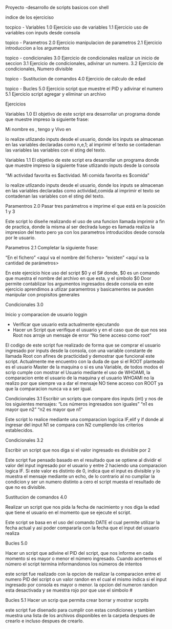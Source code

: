 Proyecto -desarrollo  de scripts basicos con shell

indice de los ejerciciso

tocpico - Variables
1.0      Ejercicio uso de variables 
1.1      Ejercicio uso de variables con inputs desde consola

topico - Parametros
2.0      Ejercicio manipulacion de parametros 
2.1      Ejercicio introduccion a los argumentos 

topico - condicionales
3.0      Ejercicio de condicionales realizar un inicio de seccion 
3.1      Ejercicio de condicionales, adivinar un numero.
3.2      Ejercicio de condicionales, Numero divisible

topico - Sustitucion de comandos
4.0      Ejercicio de calculo de edad

topico - Bucles
5.0      Ejercicio script que muestre el PID y adivinar el numero
5.1      Ejercicio script agregar y eliminar un archivo


Ejercicios

Variables 1.0
El objetivo de este script era desarrollar un programa donde que muestre impreso la siguiente frase:

 Mi nombre es <var1>, tengo <var2> y Vivo en <var3>

lo realize utlizando inputs desde el usuario, donde los inputs se almacenan en las variables declaradas como  n,e,1;
al imprimir el texto se contadenan las variables las variables con el sting del texto.

Variables 1.1
El objetivo de este script era desarrollar un programa donde que muestre impreso la siguiente frase utlizando inputs desde la consola

“Mi actividad favorita es $actividad. Mi comida favorita es $comida”

lo realize utlizando inputs desde el usuario, donde los inputs se almacenan en las variables declaradas como  actividad,comida
al imprimir el texto se contadenan  las variables con el sting del texto.

Paramentros 2.0
Pasar tres parámetros e imprime el que está en la posición 1 y 3

Este script lo diseñe realizando el uso de una funcion llamada imprimir a fin de practica, donde la misma al ser declrada luego es llamada  realiza la 
impresion del texto pero ya con los parametros introducidos desde consola por le usuario.

Parametros 2.1
Completar la siguiente frase:

“En el fichero” <aquí va el nombre del fichero> “existen” <aquí va la cantidad de parámetros>

En este ejercicio hice uso del script $0 y el S# donde, $0 es un comando que muestra el nombre del archivo en que esta, y el simbolo $0 Door permite contablizar los argumentos ingresados desde consola
en este ejercicio aprendimos a utlizar paramentros  y basicamentes se pueden manipular con propisitos generales

Condicionales 3.0

Inicio y comparacion de usuario loggin

- Verificar que usuario esta actualmente ejecutando
- Hacer un Script que verifique el usuario y en el caso que de que nos sea Root nos arroje un mensaje de error “No tiene acceso como root”

El codigo de este script fue realizado de forma que se comprar el usuario ingresado por inputs desde la consola, con una variable constante de llamada  Root con afines de practicidad y demostrar que funcional
este script. Actualmente me encuentro con la duda de que si el ROOT planteado es el usuario Master de la maquina o si es una Variable, de todos modos el scrip cumple con mostrar el Usuario mediante el uso de
WHOAMI, la comparacion ente el usuario de la maquina y el usuario WHOAMI no la realizo por que siempre va a dar el mensaje NO tiene acceso con ROOT ya que la comparacion nunca va a ser igual.

Condicionales 3.1
Escribir un scripts que compare dos inputs (int) y nos de los siguientes mensajes:
 “Los números ingresados son iguales”
 “n1 es mayor que n2”
 “n2 es mayor que n1”

Este script lo realice mediante una comparacion logcica IF,elif y if donde al ingresar del input N1 se compara con N2
cumpliendo los criterios establecidos.

Condicionales 3.2

Escribir un script que nos diga si el valor ingresado es divisible por 2

Este script fue pensado basado en el resultado que se optiene al dividir el valor del input ingresado por el usuario  y entre 2 haciendo una comparacion logica IF. 
Si este valor es distinto de 0, indica que el input es divisible y lo muestra el mensaje mediante un echo, de lo contrario al no cumpliar la condicion y ser un numero distinto a cero el script muesta el resultado de que no es divisible.

Sustitucion de comandos 4.0

Realizar un script que nos pida la fecha de nacimiento y
nos diga la edad que tiene el usuario en el momento que se ejecute el script.

Este script se basa en el uso  del comando  DATE el cual permite utilizar la fecha actual y asi poder compararla con la fecha que el input  del usuario realiza


Bucles 5.0

Hacer un script que adivine el PID del script, que nos informe en cada momento si es mayor o menor el número ingresado. Cuando acertemos el número el script termina informandonos los números de intentos

este script fue realizado con la opcion de realizar la comparacion  entre el numero PID del script o un valor randon en el cual el mismo indica si el input ingresado por consola es mayor o menor.
la opcion del numeron randon esta desactivada y se muestra rojo por que use el simbolo # 

Bucles 5.1
Hacer un scrip que permita crear borrar y mostrar scrpits

este script fue disenado para cumplir con estas condiciones y tambien muestra una lista de los archivos disponibles en la carpeta despues de crearlo e incluso despues de crearlo.

